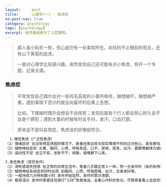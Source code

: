 ```yaml
---
layout:     post
title:      心理学(一) - 焦虑症
no-post-nav: true
category: psychology
tags: [psychology]
excerpt: 经济基础是为了上层建筑。
---
```


> 鄙人虽小码农一枚，但心底仍有一处柔软所在。向往的不止眼前的苟且，还有山下黄菊的追求。
>
> 一直对心理学比较感兴趣，突然发现自己还可能有点小焦虑，特开一个专题，记录点滴。

### 焦虑症

> 平常发现自己偶尔会对一些鸡毛蒜皮的小事所牵绊，越想越坏，越想越严重。遇到事情下意识的就会向最坏的后果上去想。
>
> 比如，下楼梯时偶尔会想会不会摔死；发现后面有个行人都会担心好久会不会是个罪犯；遇到大事的时候有时会手抖，发汗，口齿打颤。
>
> 原来这不是叫妄想症，焦虑说的好像挺符合。

```html
  1.慢性焦虑（广泛性焦虑）
（1）情绪症状 在没有明显诱因的情况下，患者经常出现与现实情境不符的过分担心、紧张害怕，这种紧张害怕常常没有明确的对象和内容。患者感觉自己一直处于一种紧张不安、提心吊胆，恐惧、害怕、忧虑的内心体验中。
（2）植物神经症状 头晕、胸闷、心慌、呼吸急促、口干、尿频、尿急、出汗、震颤等躯体方面的症状。
（3）运动性不安 坐立不安，坐卧不宁，烦躁，很难静下心来。

2.急性焦虑（惊恐发作）
（1）濒死感或失控感 在正常的日常生活中，患者几乎跟正常人一样。而一旦发作时（有的有特定触发情境，如封闭空间等），患者突然出现极度恐惧的心理，体验到濒死感或失控感。
（2）植物神经系统症状同时出现 如胸闷、心慌、呼吸困难、出汗、全身发抖等。
（3）一般持续几分钟到数小时 发作开始突然，发作时意识清楚。
（4）极易误诊 发作时患者往往拨打“120”急救电话，去看心内科的急诊。尽管患者看上去症状很重，但是相关检查结果大多正常，因此往往诊断不明确。发作后患者仍极度恐 惧，担心自身病情，往往辗转于各大医院各个科室，做各种各样的检查，但不能确诊。既耽误了治疗也造成了医疗资源的浪费。
```
